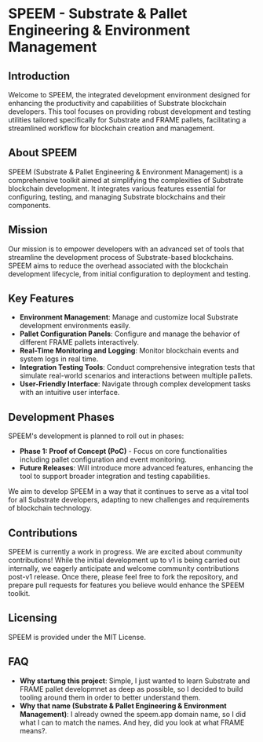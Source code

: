 # SPEEM - Substrate & Pallet Engineering & Environment Management

## Introduction
Welcome to SPEEM, the integrated development environment designed for enhancing the productivity and capabilities of Substrate blockchain developers. This tool focuses on providing robust development and testing utilities tailored specifically for Substrate and FRAME pallets, facilitating a streamlined workflow for blockchain creation and management.

## About SPEEM
SPEEM (Substrate & Pallet Engineering & Environment Management) is a comprehensive toolkit aimed at simplifying the complexities of Substrate blockchain development. It integrates various features essential for configuring, testing, and managing Substrate blockchains and their components.

## Mission
Our mission is to empower developers with an advanced set of tools that streamline the development process of Substrate-based blockchains. SPEEM aims to reduce the overhead associated with the blockchain development lifecycle, from initial configuration to deployment and testing.

## Key Features
- **Environment Management**: Manage and customize local Substrate development environments easily.
- **Pallet Configuration Panels**: Configure and manage the behavior of different FRAME pallets interactively.
- **Real-Time Monitoring and Logging**: Monitor blockchain events and system logs in real time.
- **Integration Testing Tools**: Conduct comprehensive integration tests that simulate real-world scenarios and interactions between multiple pallets.
- **User-Friendly Interface**: Navigate through complex development tasks with an intuitive user interface.

## Development Phases
SPEEM's development is planned to roll out in phases:
- **Phase 1: Proof of Concept (PoC)** - Focus on core functionalities including pallet configuration and event monitoring.
- **Future Releases**: Will introduce more advanced features, enhancing the tool to support broader integration and testing capabilities.

We aim to develop SPEEM in a way that it continues to serve as a vital tool for all Substrate developers, adapting to new challenges and requirements of blockchain technology.

## Contributions
SPEEM is currently a work in progress. We are excited about community contributions! While the initial development up to v1 is being carried out internally, we eagerly anticipate and welcome community contributions post-v1 release. Once there, please feel free to fork the repository, and prepare pull requests for features you believe would enhance the SPEEM toolkit.

## Licensing
SPEEM is provided under the MIT License.

## FAQ
- **Why startung this project**: Simple, I just wanted to learn Substrate and FRAME pallet developmnet as deep as possible, so I decided to build tooling around them in order to better understand them. 
- **Why that name (Substrate & Pallet Engineering & Environment Management)**: I already owned the speem.app domain name, so I did what I can to match the names. And hey, did you look at what FRAME means?.
